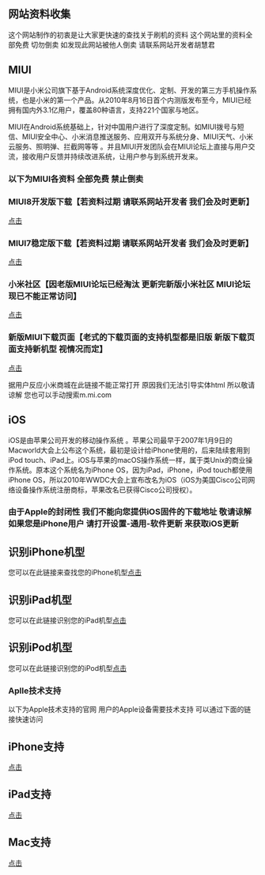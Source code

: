 ## 网站资料收集

这个网站制作的初衷是让大家更快速的查找关于刷机的资料 这个网站里的资料全部免费 切勿倒卖 如发现此网站被他人倒卖 请联系网站开发者胡慧君

## MIUI

MIUI是小米公司旗下基于Android系统深度优化、定制、开发的第三方手机操作系统，也是小米的第一个产品。从2010年8月16日首个内测版发布至今，MIUI已经拥有国内外3.1亿用户，覆盖80种语言，支持221个国家与地区。

MIUI在Android系统基础上，针对中国用户进行了深度定制。如MIUI拨号与短信、MIUI安全中心、小米消息推送服务、应用双开与系统分身、MIUI天气、小米云服务、照明弹、拦截网等等 。并且MIUI开发团队会在MIUI论坛上直接与用户交流，接收用户反馈并持续改进系统，让用户参与到系统开发来。

### 以下为MIUI各资料 全部免费 禁止倒卖

### MIUI8开发版下载【若资料过期 请联系网站开发者 我们会及时更新】
[点击](http://www.miui.com/zt/miui8/dev.html)

### MIUI7稳定版下载【若资料过期 请联系网站开发者 我们会及时更新】
[点击](http://www.miui.com/zt/miui7stable/download.html)

### 小米社区【因老版MIUI论坛已经淘汰 更新完新版小米社区 MIUI论坛现已不能正常访问】
[点击](https://www.xiaomi.cn/)

### 新版MIUI下载页面【老式的下载页面的支持机型都是旧版 新版下载页面支持新机型 视情况而定】
[点击](https://www.miui.com/download.html)

据用户反应小米商城在此链接不能正常打开 原因我们无法引导实体html 所以敬请谅解 您也可以手动搜索m.mi.com

## iOS

iOS是由苹果公司开发的移动操作系统 。苹果公司最早于2007年1月9日的Macworld大会上公布这个系统，最初是设计给iPhone使用的，后来陆续套用到iPod touch、iPad上。iOS与苹果的macOS操作系统一样，属于类Unix的商业操作系统。原本这个系统名为iPhone OS，因为iPad，iPhone，iPod touch都使用iPhone OS，所以2010年WWDC大会上宣布改名为iOS（iOS为美国Cisco公司网络设备操作系统注册商标，苹果改名已获得Cisco公司授权）。

### 由于Apple的封闭性 我们不能向您提供iOS固件的下载地址 敬请谅解 如果您是iPhone用户 请打开设置-通用-软件更新 来获取iOS更新

## 识别iPhone机型
您可以在此链接来查找您的iPhone机型[点击](https://support.apple.com/zh-cn/HT201296)

## 识别iPad机型
您可以在此链接识别您的iPad机型[点击](https://support.apple.com/zh-cn/HT201471)

## 识别iPod机型
您可以在此链接识别您的iPod机型[点击](https://support.apple.com/zh-cn/HT20421)

### Aplle技术支持
以下为Apple技术支持的官网 用户的Apple设备需要技术支持 可以通过下面的链接快速访问

## iPhone支持
[点击](https://support.apple.com/zh-cn/iphone)

## iPad支持
[点击](https://support.apple.com/zh-cn/ipad)

## Mac支持
[点击](https://support.apple.com/zh-cn/mac)
